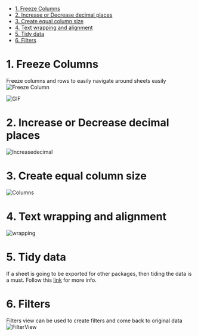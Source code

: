 - [1. Freeze Columns](#1-freeze-columns)
- [2. Increase or Decrease decimal places](#2-increase-or-decrease-decimal-places)
- [3. Create equal column size](#3-create-equal-column-size)
- [4. Text wrapping and alignment](#4-text-wrapping-and-alignment)
- [5. Tidy data](#5-tidy-data)
- [6. Filters](#6-filters)

# 1. Freeze Columns
Freeze columns and rows to easily navigate around sheets easily
![Freeze Column](https://i.imgur.com/lvtpfQs.png)

![GIF](https://i.imgur.com/MUGO5Md.gif)

# 2. Increase or Decrease decimal places
![Increasedecimal](https://i.imgur.com/4iBLFDj.gif)

# 3. Create equal column size
![Columns](https://i.imgur.com/YTfW0Xz.gif)

# 4. Text wrapping and alignment
![wrapping](https://i.imgur.com/c02cYpn.gif)

# 5. Tidy data
If a sheet is going to be exported for other packages, then tiding the data is a must. Follow this [link](https://cran.r-project.org/web/packages/tidyr/vignettes/tidy-data.html) for more info.

# 6. Filters
Filters view can be used to create filters and come back to original data
![FilterView](https://i.imgur.com/YsN3e7y.gif)